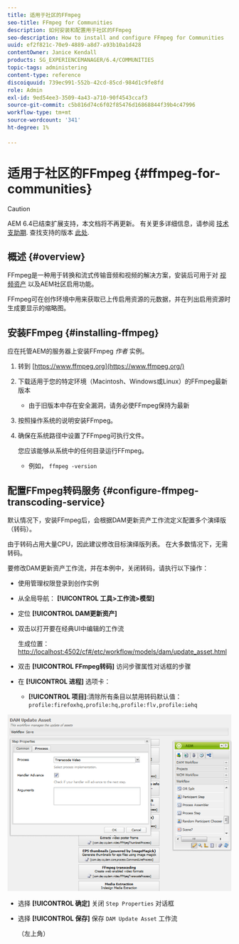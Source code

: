 ```yaml
---
title: 适用于社区的FFmpeg
seo-title: FFmpeg for Communities
description: 如何安装和配置用于社区的FFmpeg
seo-description: How to install and configure FFmpeg for Communities
uuid: ef2f821c-70e9-4889-a8d7-a93b10a1d428
contentOwner: Janice Kendall
products: SG_EXPERIENCEMANAGER/6.4/COMMUNITIES
topic-tags: administering
content-type: reference
discoiquuid: 739ec991-552b-42cd-85cd-984d1c9fe8fd
role: Admin
exl-id: 9ed54ee3-3509-4a43-a710-90f4543ccaf3
source-git-commit: c5b816d74c6f02f85476d16868844f39b4c47996
workflow-type: tm+mt
source-wordcount: '341'
ht-degree: 1%

---
```


# 适用于社区的FFmpeg {#ffmpeg-for-communities}

>[!CAUTION]
>
>AEM 6.4已结束扩展支持，本文档将不再更新。 有关更多详细信息，请参阅 [技术支助期](https://helpx.adobe.com/cn/support/programs/eol-matrix.html). 查找支持的版本 [此处](https://experienceleague.adobe.com/docs/).

## 概述 {#overview}

FFmpeg是一种用于转换和流式传输音频和视频的解决方案，安装后可用于对 [视频资产](../../help/sites-authoring/default-components-foundation.md#video) 以及AEM社区启用功能。

FFmpeg可在创作环境中用来获取已上传启用资源的元数据，并在列出启用资源时生成要显示的缩略图。

## 安装FFmpeg {#installing-ffmpeg}

应在托管AEM的服务器上安装FFmpeg *作者* 实例。

1. 转到 [https://www.ffmpeg.org](https://www.ffmpeg.org/)
1. 下载适用于您的特定环境（Macintosh、Windows或Linux）的FFmpeg最新版本

   * 由于旧版本中存在安全漏洞，请务必使FFmpeg保持为最新

1. 按照操作系统的说明安装FFmpeg。

1. 确保在系统路径中设置了FFmpeg可执行文件。

   您应该能够从系统中的任何目录运行FFmpeg。

   * 例如， `ffmpeg -version`

## 配置FFmpeg转码服务 {#configure-ffmpeg-transcoding-service}

默认情况下，安装FFmpeg后，会根据DAM更新资产工作流定义配置多个演绎版（转码）。

由于转码占用大量CPU，因此建议修改目标演绎版列表。 在大多数情况下，无需转码。

要修改DAM更新资产工作流，并在本例中，关闭转码，请执行以下操作：

* 使用管理权限登录到创作实例
* 从全局导航： **[!UICONTROL 工具>工作流>模型]**
* 定位 **[!UICONTROL DAM更新资产]**
* 双击以打开要在经典UI中编辑的工作流

   生成位置： [http://localhost:4502/cf#/etc/workflow/models/dam/update_asset.html](http://localhost:4502/cf#/etc/workflow/models/dam/update_asset.html)

* 双击 **[!UICONTROL FFmpeg转码]** 访问步骤属性对话框的步骤
* 在 **[!UICONTROL 进程]** 选项卡：

   * **[!UICONTROL 项目]**:清除所有条目以禁用转码默认值： `profile:firefoxhq,profile:hq,profile:flv,profile:iehq`

![chlimage_1-372](assets/chlimage_1-372.png)

* 选择 **[!UICONTROL 确定]** 关闭 `Step Properties` 对话框

* 选择 **[!UICONTROL 保存]** 保存 `DAM Update Asset` 工作流

   （左上角）
